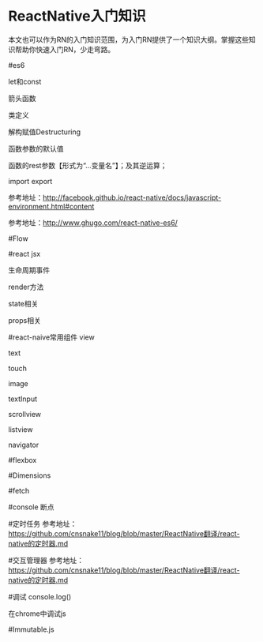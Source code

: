 # ReactNative入门知识

本文也可以作为RN的入门知识范围，为入门RN提供了一个知识大纲。掌握这些知识帮助你快速入门RN，少走弯路。

#es6

let和const

箭头函数

类定义

解构赋值Destructuring

函数参数的默认值

函数的rest参数【形式为“...变量名”】；及其逆运算；

import export

参考地址：http://facebook.github.io/react-native/docs/javascript-environment.html#content

参考地址：http://www.ghugo.com/react-native-es6/

#Flow


#react
jsx

生命周期事件

render方法

state相关

props相关


#react-naive常用组件
view

text

touch

image

textInput

scrollview

listview

navigator


#flexbox


#Dimensions

#fetch

#console
断点

#定时任务
参考地址：https://github.com/cnsnake11/blog/blob/master/ReactNative翻译/react-native的定时器.md

#交互管理器
参考地址：https://github.com/cnsnake11/blog/blob/master/ReactNative翻译/react-native的定时器.md

#调试
console.log()

在chrome中调试js

#Immutable.js


